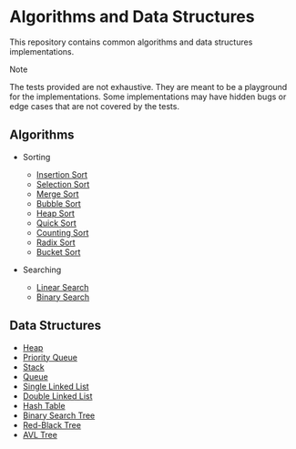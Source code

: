 # Algorithms and Data Structures

This repository contains common algorithms and data structures implementations.

> [!NOTE]
> The tests provided are not exhaustive. They are meant to be a playground for the implementations.
> Some implementations may have hidden bugs or edge cases that are not covered by the tests.

## Algorithms

- Sorting
    - [Insertion Sort](./algorithms/sort/insertion_sort)
    - [Selection Sort](./algorithms/sort/selection_sort)
    - [Merge Sort](./algorithms/sort/merge_sort)
    - [Bubble Sort](./algorithms/sort/bubble_sort)
    - [Heap Sort](./algorithms/sort/heap_sort)
    - [Quick Sort](./algorithms/sort/quick_sort)
    - [Counting Sort](./algorithms/sort/counting_sort)
    - [Radix Sort](./algorithms/sort/radix_sort)
    - [Bucket Sort](./algorithms/sort/bucket_sort)

- Searching
    - [Linear Search](./algorithms/search/linear_search)
    - [Binary Search](./algorithms/search/binary_search)

## Data Structures

- [Heap](./data-structures/heap)
- [Priority Queue](./data-structures/priority_queue)
- [Stack](./data-structures/stack)
- [Queue](./data-structures/queue)
- [Single Linked List](./data-structures/single_linked_list)
- [Double Linked List](./data-structures/double_linked_list)
- [Hash Table](./data-structures/hash_table)
- [Binary Search Tree](./data-structures/binary_search_tree)
- [Red-Black Tree](./data-structures/rb_tree)
- [AVL Tree](./data-structures/avl_tree)
